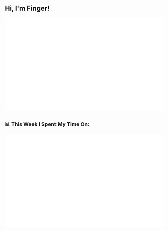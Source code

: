 <h2> Hi, I'm Finger!</h2>

<img align="right" src="https://raw.githubusercontent.com/spianmo/github-stats/master/generated/overview.svg#gh-light-mode-only">

<!-- <img align="right" height="160em" src="https://github-readme-stats-eight-theta.vercel.app/api/top-langs/?username=spianmo&layout=compact&langs_count=8&theme=algolia"/>	 -->
	
```go
package main

type Me struct {
	Name   string
	Job    string
	Code   string
	Skills string
}

func main() {
	me := &Me{
		Name:   "Finger",
		Job:    "Client-side Engineer",
		Code:   "Java and C++ and Others",
		Skills: "Android Security NLP ^o^",
	}
	_ = me
}
```


<h3>📊 This Week I Spent My Time On:</h3>
<img align='right' src="https://raw.githubusercontent.com/spianmo/github-stats/master/generated/languages.svg#gh-light-mode-only">

<!--START_SECTION:waka-->

```text
Java             13 hrs 1 min    ███████████████░░░░░░░░░░   60.55 %
Kotlin           4 hrs 55 mins   █████▓░░░░░░░░░░░░░░░░░░░   22.90 %
XML              1 hr 40 mins    ██░░░░░░░░░░░░░░░░░░░░░░░   07.78 %
Groovy           42 mins         ▓░░░░░░░░░░░░░░░░░░░░░░░░   03.29 %
Properties       22 mins         ▒░░░░░░░░░░░░░░░░░░░░░░░░   01.78 %
Gradle           21 mins         ▒░░░░░░░░░░░░░░░░░░░░░░░░   01.67 %
```

<!--END_SECTION:waka-->
